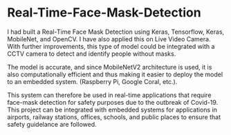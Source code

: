 # Real-Time-Face-Mask-Detection
I had built a Real-Time Face Mask Detection using Keras, Tensorflow, Keras, MobileNet, and OpenCV. I have also applied this on Live Video Camera. With further improvements, this type of model could be integrated with a CCTV camera to detect and identify people without masks.

The model is accurate, and since MobileNetV2 architecture is used, it is also computationally efficient and thus making it easier to deploy the model to an embedded system. (Raspberry Pi, Google Coral, etc.).

This system can therefore be used in real-time applications that require face-mask detection for safety purposes due to the outbreak of Covid-19. This project can be integrated with embedded systems for applications in airports, railway stations, offices, schools, and public places to ensure that safety guidelance are followed.
